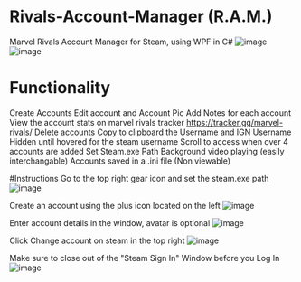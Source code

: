 # Rivals-Account-Manager (R.A.M.)
Marvel Rivals Account Manager for Steam, using WPF in C#
![image](https://github.com/user-attachments/assets/5aa2abe1-8893-48ff-a543-5ba630d92d49)
![image](https://github.com/user-attachments/assets/df49571a-6301-4576-83fc-99105e02b25b)



# Functionality
Create Accounts
Edit account and Account Pic
Add Notes for each account
View the account stats on marvel rivals tracker https://tracker.gg/marvel-rivals/
Delete accounts
Copy to clipboard the Username and IGN Username
Hidden until hovered for the steam username
Scroll to access when over 4 accounts are added
Set Steam.exe Path
Background video playing (easily interchangable)
Accounts saved in a .ini file (Non viewable)

#Instructions
Go to the top right gear icon and set the steam.exe path
![image](https://github.com/user-attachments/assets/58b91505-8e4e-465b-8d5e-4245b870871c)

Create an account using the plus icon located on the left
![image](https://github.com/user-attachments/assets/14115223-e68b-492a-87a3-bb48d4b8f24c)

Enter account details in the window, avatar is optional
![image](https://github.com/user-attachments/assets/bfe3fc3b-8523-4995-bd30-40e5432ed66d)

Click Change account on steam in the top right
![image](https://github.com/user-attachments/assets/3c2262c4-cf80-42b3-9618-d18aba191d6a)

Make sure to close out of the "Steam Sign In" Window before you Log In
![image](https://github.com/user-attachments/assets/484f507d-fd12-4093-9af9-7e9e3c5475f0)


